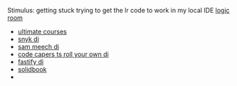 Stimulus: getting stuck trying to get the lr code to work in my local IDE [logic room](https://www.logicroom.co/login)
- [ultimate courses](https://app.ultimatecourses.com/my-account)
- [snyk di](https://snyk.io/blog/dependency-injection-in-javascript/)
- [sam meech di](https://www.sammeechward.com/dependency-injection-in-javascript)
- [code capers ts roll your own di](https://codecapers.com.au/roll-your-own-di/)
- [fastify di](https://github.com/fastify/fastify/issues/2587)
- [solidbook](https://solidbook.io/)
- 